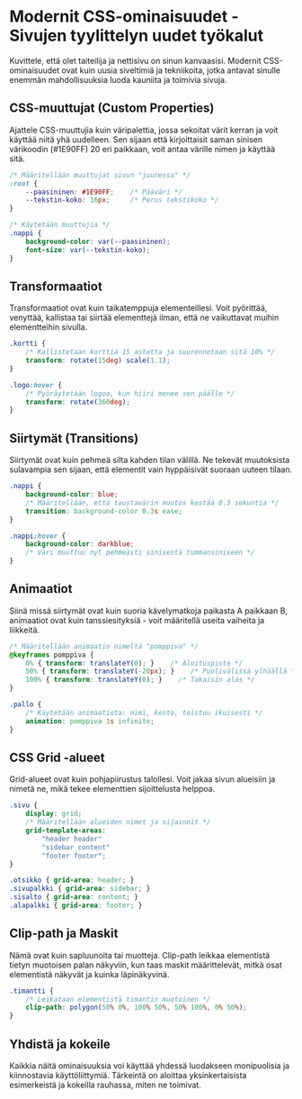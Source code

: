 # Modernit CSS-ominaisuudet - Sivujen tyylittelyn uudet työkalut

Kuvittele, että olet taiteilija ja nettisivu on sinun kanvaasisi. Modernit CSS-ominaisuudet ovat kuin uusia siveltimiä ja tekniikoita, jotka antavat sinulle enemmän mahdollisuuksia luoda kauniita ja toimivia sivuja.

## CSS-muuttujat (Custom Properties)

Ajattele CSS-muuttujia kuin väripalettia, jossa sekoitat värit kerran ja voit käyttää niitä yhä uudelleen. Sen sijaan että kirjoittaisit saman sinisen värikoodin (#1E90FF) 20 eri paikkaan, voit antaa värille nimen ja käyttää sitä.

```css
/* Määritellään muuttujat sivun "juuressa" */
:root {
    --paasininen: #1E90FF;    /* Pääväri */
    --tekstin-koko: 16px;     /* Perus tekstikoko */
}

/* Käytetään muuttujia */
.nappi {
    background-color: var(--paasininen);
    font-size: var(--tekstin-koko);
}
```

## Transformaatiot

Transformaatiot ovat kuin taikatemppuja elementeillesi. Voit pyörittää, venyttää, kallistaa tai siirtää elementtejä ilman, että ne vaikuttavat muihin elementteihin sivulla.

```css
.kortti {
    /* Kallistetaan korttia 15 astetta ja suurennetaan sitä 10% */
    transform: rotate(15deg) scale(1.1);
}

.logo:hover {
    /* Pyöräytetään logoa, kun hiiri menee sen päälle */
    transform: rotate(360deg);
}
```

## Siirtymät (Transitions)

Siirtymät ovat kuin pehmeä silta kahden tilan välillä. Ne tekevät muutoksista sulavampia sen sijaan, että elementit vain hyppäisivät suoraan uuteen tilaan.

```css
.nappi {
    background-color: blue;
    /* Määritellään, että taustavärin muutos kestää 0.3 sekuntia */
    transition: background-color 0.3s ease;
}

.nappi:hover {
    background-color: darkblue;
    /* Väri muuttuu nyt pehmeästi sinisestä tummansiniseen */
}
```

## Animaatiot

Siinä missä siirtymät ovat kuin suoria kävelymatkoja paikasta A paikkaan B, animaatiot ovat kuin tanssiesityksiä - voit määritellä useita vaiheita ja liikkeitä.

```css
/* Määritellään animaatio nimeltä "pomppiva" */
@keyframes pomppiva {
    0% { transform: translateY(0); }    /* Aloituspiste */
    50% { transform: translateY(-20px); }    /* Puolivälissä ylhäällä */
    100% { transform: translateY(0); }    /* Takaisin alas */
}

.pallo {
    /* Käytetään animaatiota: nimi, kesto, toistuu ikuisesti */
    animation: pomppiva 1s infinite;
}
```

## CSS Grid -alueet

Grid-alueet ovat kuin pohjapiirustus talollesi. Voit jakaa sivun alueisiin ja nimetä ne, mikä tekee elementtien sijoittelusta helppoa.

```css
.sivu {
    display: grid;
    /* Määritellään alueiden nimet ja sijainnit */
    grid-template-areas: 
        "header header"
        "sidebar content"
        "footer footer";
}

.otsikko { grid-area: header; }
.sivupalkki { grid-area: sidebar; }
.sisalto { grid-area: content; }
.alapalkki { grid-area: footer; }
```

## Clip-path ja Maskit

Nämä ovat kuin sapluunoita tai muotteja. Clip-path leikkaa elementistä tietyn muotoisen palan näkyviin, kun taas maskit määrittelevät, mitkä osat elementistä näkyvät ja kuinka läpinäkyvinä.

```css
.timantti {
    /* Leikataan elementistä timantin muotoinen */
    clip-path: polygon(50% 0%, 100% 50%, 50% 100%, 0% 50%);
}
```

## Yhdistä ja kokeile

Kaikkia näitä ominaisuuksia voi käyttää yhdessä luodakseen monipuolisia ja kiinnostavia käyttöliittymiä. Tärkeintä on aloittaa yksinkertaisista esimerkeistä ja kokeilla rauhassa, miten ne toimivat.
